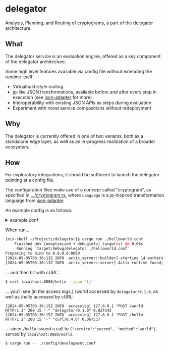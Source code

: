 delegator
===

Analysis, Planning, and Routing of cryptograms, a part of the [delegator](https://delegator.dev/) architecture.

## What

The delegator service is an evaluation engine, offered as a key component of the delegator architecture.

Some high level features available via config file without extending the runtime itself:

- Virtualhost-style routing
- [jq](https://jqlang.github.io/jq/)-like JSON transformations, available before and after every step in execution (see [json-adapter](https://github.com/blast-hardcheese/json-adapter) for more)
- Interoperability with existing JSON APIs as steps during evaluation
- Experiment with novel service compositions without redeployment

## Why

The delegator is currently offered in one of two variants, both as a standalone edge layer, as well as an in-progress realization of a broader ecosystem.

## How

For exploratory integrations, it should be sufficient to launch the delegator pointing at a config file.

The configuration files make use of a concept called "cryptogram", as specified in [.../cryptogram.rs](./src/core/model/cryptogram.rs), where `Language` is a jq-inspired transformation language from [json-adapter](https://github.com/blast-hardcheese/json-adapter).

An example config is as follows: <details><summary>example.conf</summary>
<p>

```toml
[events.user_action]  # Stub
queue_url = "noop"

[http]
host = "0.0.0.0"
port = 8080
cors = []

[http.client]
user-agent = "delegator/0.1.0"
default-timeout = "30s"

[services.second] #  #  #  #  #  # Define a service, "second"...
protocol = "rest"
scheme = "http"
authority = "localhost:8080"  #  # Reachable at localhost:8080...

[services.second.methods.world]  # ... with a method "world".
path = "/world"
method = "POST"

[virtualhosts]

[virtualhosts.first]    # Define a virtualhost "first",
hostname = "localhost"  # ... listening on localhost,

[virtualhosts.first.routes."/hello"]  # ... exposing /hello,
                        # running the following program:
cryptogram = """
  {
    "steps": [
      {"payload": "Hello"},
      {"service": "second", "method": "world"}
    ]
  }
  """

[virtualhosts.second]   # Define a virtualhost "second",
hostname = "localhost"  # ... also listening on localhost

[virtualhosts.second.routes."/world"]  # exposing the method we described earlier
                        # running the following program:
cryptogram = """
  {
    "steps": [
      {"preflight": "[., const(\\"World!\\")] | join(\\", \\")"}
    ]
  }
  """
```

</p></details>

When run...

```bash
[nix-shell:~/Projects/delegator]$ cargo run ./helloworld.conf
    Finished dev [unoptimized + debuginfo] target(s) in 0.08s
     Running `target/debug/delegator ./helloworld.conf`
Preparing to bind to 0.0.0.0:8080
[2024-05-05T03:36:13Z INFO  actix_server::builder] starting 14 workers
[2024-05-05T03:36:13Z INFO  actix_server::server] Actix runtime found; starting in Actix runtime
```

... and then hit with cURL:

```bash
$ curl localhost:8080/hello --json '{}'
```

... you'll see (in the access logs,) /world accessed by `delegator/0.1.0`, as well as /hello accessed by cURL:

```
[2024-05-05T03:36:15Z INFO  accesslog] 127.0.0.1 "POST /world HTTP/1.1" 200 15 "-" "delegator/0.1.0" 0.027343
[2024-05-05T03:36:15Z INFO  accesslog] 127.0.0.1 "POST /hello HTTP/1.1" 200 15 "-" "curl/8.4.0" 0.067537
```

... since `/hello` issued a call to `{"service":"second", "method":"world"}`, served by `localhost:8080/world`.

```bash
$ cargo run -- ./config/development.conf
```
